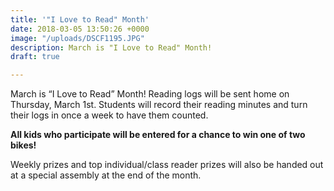 ```yaml
---
title: '"I Love to Read" Month'
date: 2018-03-05 13:50:26 +0000
image: "/uploads/DSCF1195.JPG"
description: March is "I Love to Read" Month!
draft: true

---
```

March is “I Love to Read” Month! Reading logs will be sent home on Thursday, March 1st. Students will record their reading minutes and turn their logs in once a week to have them counted. 

**All kids who participate will be entered for a chance to win one of two bikes!** 

Weekly prizes and top individual/class reader prizes will also be handed out at a special assembly at the end of the month.